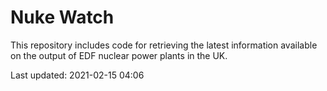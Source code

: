 # Nuke Watch

This repository includes code for retrieving the latest information available on the output of EDF nuclear power plants in the UK.

Last updated: 2021-02-15 04:06